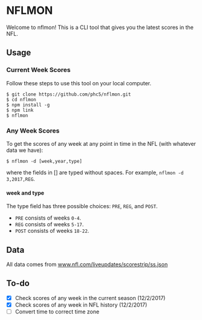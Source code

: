 # NFLMON

Welcome to nflmon!
This is a CLI tool that gives you the latest scores in the NFL.

## Usage

### Current Week Scores
Follow these steps to use this tool on your local computer.
```
$ git clone https://github.com/phc5/nflmon.git
$ cd nflmon
$ npm install -g
$ npm link
$ nflmon
```
### Any Week Scores
To get the scores of any week at any point in time in the NFL (with whatever data we have):
```
$ nflmon -d [week,year,type]
```
where the fields in [] are typed without spaces. For example, `nflmon -d 3,2017,REG`.

#### week and type
The type field has three possible choices: `PRE`, `REG`, and `POST`.

- `PRE` consists of weeks `0-4`.
- `REG` consists of weeks `5-17`.
- `POST` consists of weeks `18-22`.

## Data
All data comes from www.nfl.com/liveupdates/scorestrip/ss.json

## To-do

- [X] Check scores of any week in the current season (12/2/2017)
- [X] Check scores of any week in NFL history (12/2/2017)
- [ ] Convert time to correct time zone
